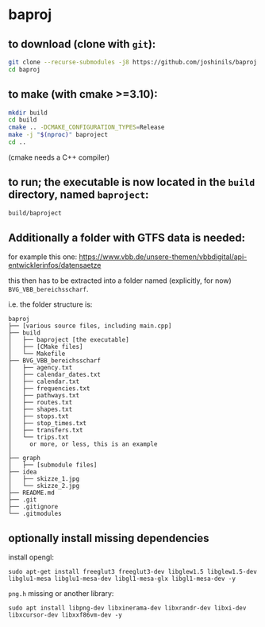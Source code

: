 # baproj

## to download (clone with `git`):
```bash
git clone --recurse-submodules -j8 https://github.com/joshinils/baproj
cd baproj
```

## to make (with cmake >=3.10):
``` bash
mkdir build
cd build
cmake .. -DCMAKE_CONFIGURATION_TYPES=Release
make -j "$(nproc)" baproject
cd ..
```
(cmake needs a C++ compiler)

## to run; the executable is now located in the `build` directory, named `baproject`:
```bash
build/baproject
```

## Additionally a folder with GTFS data is needed:

for example this one:
https://www.vbb.de/unsere-themen/vbbdigital/api-entwicklerinfos/datensaetze

this then has to be extracted into a folder named (explicitly, for now) `BVG_VBB_bereichsscharf`.

i.e. the folder structure is:
```
baproj
├── [various source files, including main.cpp]
├── build
│   ├── baproject [the executable]
│   ├── [CMake files]
│   └── Makefile
├── BVG_VBB_bereichsscharf
│   ├── agency.txt
│   ├── calendar_dates.txt
│   ├── calendar.txt
│   ├── frequencies.txt
│   ├── pathways.txt
│   ├── routes.txt
│   ├── shapes.txt
│   ├── stops.txt
│   ├── stop_times.txt
│   ├── transfers.txt
│   └── trips.txt
│     or more, or less, this is an example
│
├── graph
│   ├── [submodule files]
├── idea
│   ├── skizze_1.jpg
│   └── skizze_2.jpg
├── README.md
├── .git
├── .gitignore
└── .gitmodules
```

## optionally install missing dependencies
install opengl:
```
sudo apt-get install freeglut3 freeglut3-dev libglew1.5 libglew1.5-dev libglu1-mesa libglu1-mesa-dev libgl1-mesa-glx libgl1-mesa-dev -y
```

`png.h` missing or another library:
```
sudo apt install libpng-dev libxinerama-dev libxrandr-dev libxi-dev libxcursor-dev libxxf86vm-dev -y
```
